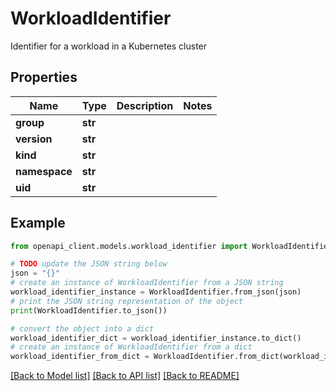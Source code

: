 # WorkloadIdentifier

Identifier for a workload in a Kubernetes cluster

## Properties

Name | Type | Description | Notes
------------ | ------------- | ------------- | -------------
**group** | **str** |  | 
**version** | **str** |  | 
**kind** | **str** |  | 
**namespace** | **str** |  | 
**uid** | **str** |  | 

## Example

```python
from openapi_client.models.workload_identifier import WorkloadIdentifier

# TODO update the JSON string below
json = "{}"
# create an instance of WorkloadIdentifier from a JSON string
workload_identifier_instance = WorkloadIdentifier.from_json(json)
# print the JSON string representation of the object
print(WorkloadIdentifier.to_json())

# convert the object into a dict
workload_identifier_dict = workload_identifier_instance.to_dict()
# create an instance of WorkloadIdentifier from a dict
workload_identifier_from_dict = WorkloadIdentifier.from_dict(workload_identifier_dict)
```
[[Back to Model list]](../README.md#documentation-for-models) [[Back to API list]](../README.md#documentation-for-api-endpoints) [[Back to README]](../README.md)


